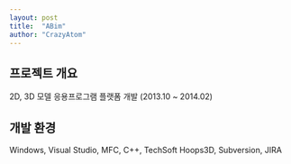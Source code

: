 ```yaml
---
layout: post
title:  "ABim"
author: "CrazyAtom"
---
```


## 프로젝트 개요
2D, 3D 모델 응용프로그램 플랫폼 개발 (2013.10 ~ 2014.02)

## 개발 환경
Windows, Visual Studio, MFC, C++, TechSoft Hoops3D, Subversion, JIRA

